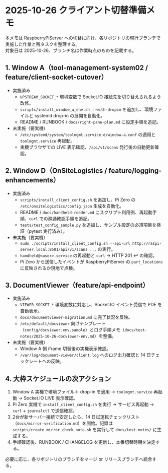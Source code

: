 # 2025-10-26 クライアント切替準備メモ

本メモは RaspberryPiServer への切替に向け、各リポジトリの現行ブランチで実施した作業と残タスクを整理する。  
対象日は 2025-10-26、ブランチ名は作業時点のものを記載する。

## 1. Window A（tool-management-system02 / feature/client-socket-cutover）

- 実施済み
  - `UPSTREAM_SOCKET_*` 環境変数で Socket.IO 接続先を切り替えられるよう改修。
  - `scripts/install_window_a_env.sh --with-dropin` を追加し、環境ファイルと systemd drop-in の展開を自動化。
  - README / RUNBOOK / `docs/right-pane-plan.md` に設定手順を追記。
- 未実施（要実機）
  - `/etc/systemd/system/toolmgmt.service.d/window-a.conf` の適用と `toolmgmt.service` 再起動。
  - 実機ブラウザでの LIVE 表示確認、`/api/v1/scans` 発行後の自動更新確認。

## 2. Window D（OnSiteLogistics / feature/logging-enhancements）

- 実施済み
  - `scripts/install_client_config.sh` を追加し、Pi Zero の `/etc/onsitelogistics/config.json` 生成を自動化。
  - README / `docs/handheld-reader.md` にスクリプト利用例、再起動手順、`curl` での疎通確認手順を追記。
  - `tests/test_config_sample.py` を追加し、サンプル設定の必須項目を検証（pytest 実行済み）。
- 未実施（要実機）
  - `sudo ./scripts/install_client_config.sh --api-url http://raspi-server.local:8501/api/v1/scans ...` の実行。
  - `handheld@<user>.service` の再起動と `curl` → HTTP 201 ↩︎ の確認。
  - Pi Zero から送信したイベントが RaspberryPiServer の `part_locations` に反映されるか現地で点検。

## 3. DocumentViewer（feature/api-endpoint）

- 実施済み
  - `VIEWER_SOCKET_*` 環境変数に対応し、Socket.IO イベント受信で PDF を自動表示。
  - `docs/documentviewer-migration.md` に完了状況を反映。
  - `/etc/default/docviewer` 向けテンプレート（`config/docviewer.env.sample`）とログ手順メモ（`docs/test-notes/2025-10-26-docviewer-env.md`）を整備。
- 未実施（要実機）
  - Window A 側 iframe 切替後の実機表示確認。
  - `/var/log/document-viewer/client.log` へのログ出力確認と 14 日チェックシートへの反映。

## 4. 大枠スケジュールの次アクション

1. Window A 実機で環境ファイル＋ drop-in を適用 → `toolmgmt.service` 再起動 → Socket.IO LIVE 表示確認。
2. Pi Zero 実機で `install_client_config.sh` を実行 → サービス再起動 → `curl` + `journalctl` で送信確認。
3. 2台が新サーバー接続で安定したら、14 日試運転チェックリスト（`docs/mirror-verification.md`）を開始。記録は `scripts/create_mirror_check_note.sh` を実行して `docs/test-notes/` に生成する。
4. 手順確認後、RUNBOOK / CHANGELOG を更新し、本番切替時期を決定する。

必要に応じ、各リポジトリのブランチをマージ or リリースブランチへ統合する。
